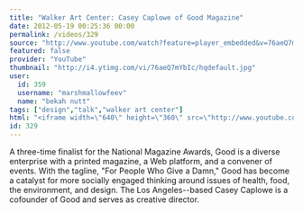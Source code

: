 ```yaml
---
title: "Walker Art Center: Casey Caplowe of Good Magazine"
date: 2012-05-19 00:25:36 00:00
permalink: /videos/329
source: "http://www.youtube.com/watch?feature=player_embedded&v=76aeQ7mYbIc"
featured: false
provider: "YouTube"
thumbnail: "http://i4.ytimg.com/vi/76aeQ7mYbIc/hqdefault.jpg"
user:
  id: 359
  username: "marshmallowfeev"
  name: "bekah nutt"
tags: ["design","talk","walker art center"]
html: "<iframe width=\"640\" height=\"360\" src=\"http://www.youtube.com/embed/76aeQ7mYbIc?wmode=transparent&fs=1&feature=oembed\" frameborder=\"0\" allowfullscreen></iframe>"
id: 329
---
```


A three-time finalist for the National Magazine Awards, Good is a diverse enterprise with a printed magazine, a Web platform, and a convener of events. With the tagline, "For People Who Give a Damn," Good has become a catalyst for more socially engaged thinking around issues of health, food, the environment, and design. The Los Angeles--based Casey Caplowe is a cofounder of Good and serves as creative director.
